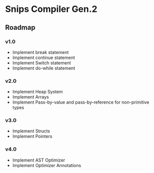 # Snips Compiler Gen.2

## Roadmap

### v1.0
 - Implement break statement
 - Implement continue statement
 - Implement Switch statement
 - Implement do-while statement

### v2.0
 - Implement Heap System
 - Implement Arrays
 - Implement Pass-by-value and pass-by-reference for non-primitive types
 
### v3.0
 - Implement Structs
 - Implement Pointers

### v4.0
 - Implement AST Optimizer
 - Implement Optimizer Annotations